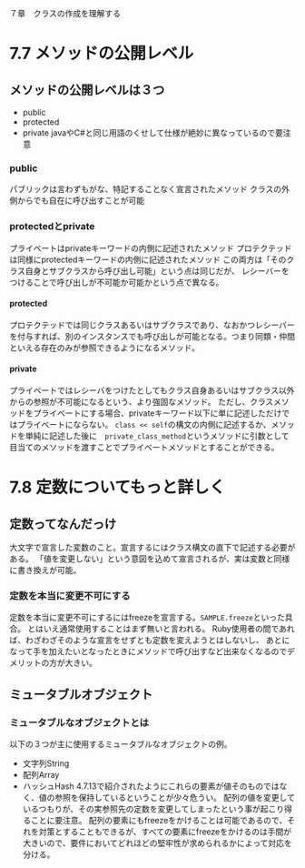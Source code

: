 ７章　クラスの作成を理解する
# 7.7 メソッドの公開レベル
## メソッドの公開レベルは３つ
- public
- protected
- private
javaやC#と同じ用語のくせして仕様が絶妙に異なっているので要注意

### public
パブリックは言わずもがな、特記することなく宣言されたメソッド
クラスの外側からでも自在に呼び出すことが可能

### protectedとprivate
プライベートはprivateキーワードの内側に記述されたメソッド
プロテクテッドは同様にprotectedキーワードの内側に記述されたメソッド
この両方は「そのクラス自身とサブクラスから呼び出し可能」という点は同じだが、
レシーバーをつけることで呼び出しが不可能か可能かという点で異なる。

#### protected
プロテクテッドでは同じクラスあるいはサブクラスであり、なおかつレシーバーを付与すれば、別のインスタンスでも呼び出しが可能となる。つまり同類・仲間といえる存在のみが参照できるようになるメソッド。

#### private
プライベートではレシーバをつけたとしてもクラス自身あるいはサブクラス以外からの参照が不可能になるという、より強固なメソッド。
ただし、クラスメソッドをプライベートにする場合、privateキーワード以下に単に記述しただけではプライベートにならない。
`class << self`の構文の内側に記述するか、メソッドを単純に記述した後に　`private_class_method`というメソッドに引数として目当てのメソッドを渡すことでプライベートメソッドとすることができる。


# 7.8 定数についてもっと詳しく
## 定数ってなんだっけ
大文字で宣言した変数のこと。宣言するにはクラス構文の直下で記述する必要がある。
「値を変更しない」という意図を込めて宣言されるが、実は変数と同様に書き換えが可能。
### 定数を本当に変更不可にする
定数を本当に変更不可にするにはfreezeを宣言する。`SAMPLE.freeze`といった具合。
とはいえ通常使用することはまず無いと言われる。
Ruby使用者の間であれば、わざわざそのような宣言をせずとも定数を変えようとはしないし、
あとになって手を加えたいとなったときにメソッドで呼び出すなど出来なくなるのでデメリットの方が大きい。

## ミュータブルオブジェクト
### ミュータブルなオブジェクトとは
以下の３つが主に使用するミュータブルなオブジェクトの例。
- 文字列String
- 配列Array
- ハッシュHash
4.7.13で紹介されたようにこれらの要素が値そのものではなく、値の参照を保持しているということが少々危うい。
配列の値を変更しているつもりが、その実参照先の定数を変更してしまったという事が起こり得ることに要注意。
配列の要素にもfreezeをかけることは可能であるので、それを対策とすることもできるが、すべての要素にfreezeをかけるのは手間が大きいので、要件においてどれほどの堅牢性が求められるかによって対応を分ける。
